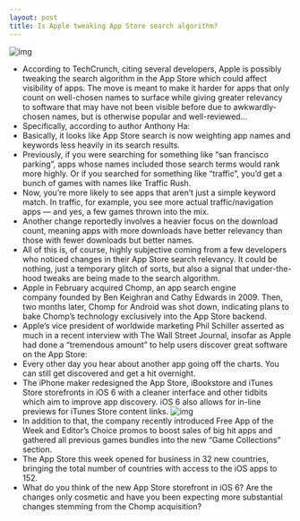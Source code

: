 ```yaml
---
layout: post
title: Is Apple tweaking App Store search algorithm?
---
```

![img](http://media.idownloadblog.com/wp-content/uploads/2012/05/App-Store-teaser-001.jpg)
* According to TechCrunch, citing several developers, Apple is possibly tweaking the search algorithm in the App Store which could affect visibility of apps. The move is meant to make it harder for apps that only count on well-chosen names to surface while giving greater relevancy to software that may have not been visible before due to awkwardly-chosen names, but is otherwise popular and well-reviewed…
* Specifically, according to author Anthony Ha:
* Basically, it looks like App Store search is now weighting app names and keywords less heavily in its search results.
* Previously, if you were searching for something like “san francisco parking”, apps whose names included those search terms would rank more highly. Or if you searched for something like “traffic”, you’d get a bunch of games with names like Traffic Rush.
* Now, you’re more likely to see apps that aren’t just a simple keyword match. In traffic, for example, you see more actual traffic/navigation apps — and yes, a few games thrown into the mix.
* Another change reportedly involves a heavier focus on the download count, meaning apps with more downloads have better relevancy than those with fewer downloads but better names.
* All of this is, of course, highly subjective coming from a few developers who noticed changes in their App Store search relevancy. It could be nothing, just a temporary glitch of sorts, but also a signal that under-the-hood tweaks are being made to the search algorithm.
* Apple in February acquired Chomp, an app search engine company founded by Ben Keighran and Cathy Edwards in 2009. Then, two months later, Chomp for Android was shot down, indicating plans to bake Chomp’s technology exclusively into the App Store backend.
* Apple’s vice president of worldwide marketing Phil Schiller asserted as much in a recent interview with The Wall Street Journal, insofar as Apple had done a “tremendous amount” to help users discover great software on the App Store:
* Every other day you hear about another app going off the charts. You can still get discovered and get a hit overnight.
* The iPhone maker redesigned the App Store, iBookstore and iTunes Store storefronts in iOS 6 with a cleaner interface and other tidbits which aim to improve app discovery. iOS 6 also allows for in-line previews for iTunes Store content links.
![img](http://media.idownloadblog.com/wp-content/uploads/2012/06/App-Store-Game-Collections-section.jpg)
* In addition to that, the company recently introduced Free App of the Week and Editor’s Choice promos to boost sales of big hit apps and gathered all previous games bundles into the new “Game Collections” section.
* The App Store this week opened for business in 32 new countries, bringing the total number of countries with access to the iOS apps to 152.
* What do you think of the new App Store storefront in iOS 6? Are the changes only cosmetic and have you been expecting more substantial changes stemming from the Chomp acquisition?

